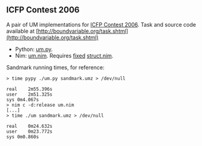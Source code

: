 ## ICFP Contest 2006

A pair of UM implementations for [ICFP Contest 2006](http://boundvariable.org/).
Task and source code available at [http://boundvariable.org/task.shtml](http://boundvariable.org/task.shtml)

* Python: [um.py](um.py).
* Nim: [um.nim](um.nim). Requires [fixed](https://github.com/OpenSystemsLab/struct.nim/pull/1) [struct.nim](https://github.com/OpenSystemsLab/struct.nim).

Sandmark running times, for reference:

```
> time pypy ./um.py sandmark.umz > /dev/null

real	2m55.396s
user	2m51.325s
sys	0m4.067s
> nim c -d:release um.nim
[...]
> time ./um sandmark.umz > /dev/null

real	0m24.632s
user	0m23.772s
sys	0m0.860s
```
